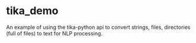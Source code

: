 # tika_demo

An example of using the tika-python api to convert strings, files,
directories (full of files) to text for NLP processing.


